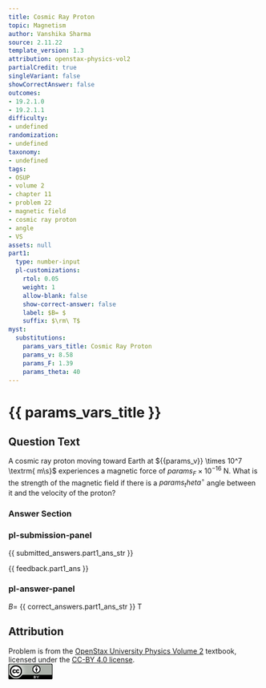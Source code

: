 ```yaml
---
title: Cosmic Ray Proton
topic: Magnetism
author: Vanshika Sharma
source: 2.11.22
template_version: 1.3
attribution: openstax-physics-vol2
partialCredit: true
singleVariant: false
showCorrectAnswer: false
outcomes:
- 19.2.1.0
- 19.2.1.1
difficulty:
- undefined
randomization:
- undefined
taxonomy:
- undefined
tags:
- OSUP
- volume 2
- chapter 11
- problem 22
- magnetic field
- cosmic ray proton
- angle
- VS
assets: null
part1:
  type: number-input
  pl-customizations:
    rtol: 0.05
    weight: 1
    allow-blank: false
    show-correct-answer: false
    label: $B= $
    suffix: $\rm\ T$
myst:
  substitutions:
    params_vars_title: Cosmic Ray Proton
    params_v: 8.58
    params_F: 1.39
    params_theta: 40
---
```

# {{ params_vars_title }}

## Question Text

A cosmic ray proton moving toward Earth at ${{params_v}} \times 10^7 \textrm{ m\s}$ experiences a magnetic force of ${{params_F}} \times 10^{-16} \textrm{ N}$.
What is the strength of the magnetic field if there is a ${{params_theta}} ^{\circ}$ angle between it and the velocity of the proton?

### Answer Section

### pl-submission-panel

{{ submitted_answers.part1_ans_str }}

{{ feedback.part1_ans }}

### pl-answer-panel

$B=$ {{ correct_answers.part1_ans_str }} $\textrm{ T}$

## Attribution

Problem is from the [OpenStax University Physics Volume 2](https://openstax.org/details/books/university-physics-volume-2) textbook, licensed under the [CC-BY 4.0 license](https://creativecommons.org/licenses/by/4.0/).<br>![Image representing the Creative Commons 4.0 BY license.](https://raw.githubusercontent.com/firasm/bits/master/by.png)